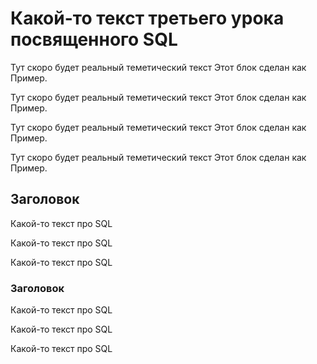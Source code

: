 # Какой-то текст третьего урока посвященного SQL

Тут скоро будет реальный теметический текст
Этот блок сделан как 
Пример.

Тут скоро будет реальный теметический текст
Этот блок сделан как 
Пример.

Тут скоро будет реальный теметический текст
Этот блок сделан как 
Пример.

Тут скоро будет реальный теметический текст
Этот блок сделан как 
Пример.

## Заголовок

Какой-то текст про SQL

Какой-то текст про SQL

Какой-то текст про SQL

### Заголовок
Какой-то текст про SQL

Какой-то текст про SQL

Какой-то текст про SQL
